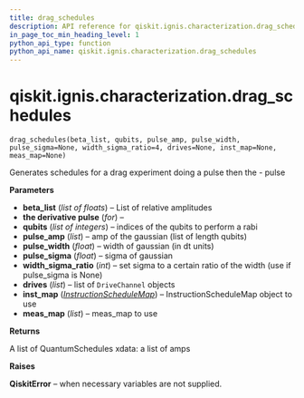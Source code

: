 ```yaml
---
title: drag_schedules
description: API reference for qiskit.ignis.characterization.drag_schedules
in_page_toc_min_heading_level: 1
python_api_type: function
python_api_name: qiskit.ignis.characterization.drag_schedules
---
```


# qiskit.ignis.characterization.drag\_schedules

<span id="qiskit.ignis.characterization.drag_schedules" />

`drag_schedules(beta_list, qubits, pulse_amp, pulse_width, pulse_sigma=None, width_sigma_ratio=4, drives=None, inst_map=None, meas_map=None)`

Generates schedules for a drag experiment doing a pulse then the - pulse

**Parameters**

*   **beta\_list** (*list of floats*) – List of relative amplitudes
*   **the derivative pulse** (*for*) –
*   **qubits** (*list of integers*) – indices of the qubits to perform a rabi
*   **pulse\_amp** (*list*) – amp of the gaussian (list of length qubits)
*   **pulse\_width** (*float*) – width of gaussian (in dt units)
*   **pulse\_sigma** (*float*) – sigma of gaussian
*   **width\_sigma\_ratio** (*int*) – set sigma to a certain ratio of the width (use if pulse\_sigma is None)
*   **drives** (*list*) – list of `DriveChannel` objects
*   **inst\_map** ([*InstructionScheduleMap*](qiskit.pulse.InstructionScheduleMap "qiskit.pulse.InstructionScheduleMap")) – InstructionScheduleMap object to use
*   **meas\_map** (*list*) – meas\_map to use

**Returns**

A list of QuantumSchedules xdata: a list of amps

**Raises**

**QiskitError** – when necessary variables are not supplied.


